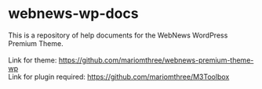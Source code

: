 # webnews-wp-docs

This is a repository of help documents for the WebNews WordPress Premium Theme.<br><br>
Link for theme: https://github.com/mariomthree/webnews-premium-theme-wp<br>
Link for plugin required: https://github.com/mariomthree/M3Toolbox
<br><br>
